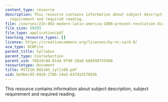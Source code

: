 ```yaml
---
content_type: resource
description: This resource contains information about subject description, subject
  requirement and required reading.
file: /courses/21h-802-modern-latin-america-1808-present-revolution-dictatorship-democracy-spring-2005/be9bec956928278b14e5637d1d17693b_MIT21H_802s05_sylls08.pdf
file_size: 59193
file_type: application/pdf
learning_resource_types: []
license: https://creativecommons.org/licenses/by-nc-sa/4.0/
ocw_type: OCWFile
parent_title: Syllabus
parent_type: CourseSection
parent_uid: f8b2dc8d-0144-9f90-28a8-b8d590755500
resourcetype: Document
title: MIT21H_802s05_sylls08.pdf
uid: be9bec95-6928-278b-14e5-637d1d17693b
---
```

This resource contains information about subject description, subject requirement and required reading.